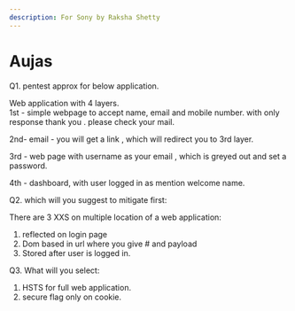 ```yaml
---
description: For Sony by Raksha Shetty
---
```


# Aujas

Q1.  pentest approx for below application.

Web application with 4 layers.\
1st - simple webpage to accept name, email and mobile number. with only response thank you . please check your mail.

2nd-  email - you will get a link , which will redirect you to 3rd layer.

3rd - web page with username as your email , which is greyed out and set a password.

4th - dashboard, with user logged in as mention welcome name.

Q2. which will you suggest to mitigate first:&#x20;

There are 3 XXS on multiple location of a web application:

1. reflected on login page
2. Dom based in url where you give # and payload
3. Stored after user is logged in.

Q3. What will you select:

1. HSTS for full web application.
2. secure flag only on cookie.

